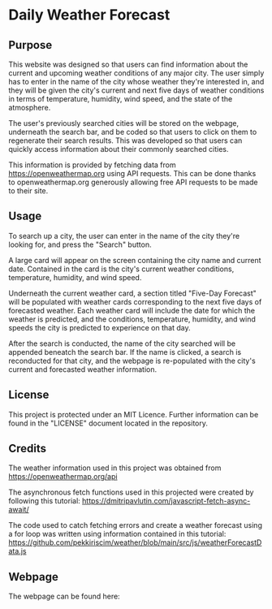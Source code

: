 # Daily Weather Forecast

## Purpose
This website was designed so that users can find information about the current and upcoming weather conditions of any major city. The user simply has to enter in the name of the city whose weather they're interested in, and they will be given the city's current and next five days of weather conditions in terms of temperature, humidity, wind speed, and the state of the atmosphere. 

The user's previously searched cities will be stored on the webpage, underneath the search bar, and be coded so that users to click on them to regenerate their search results. This was developed so that users can quickly access information about their commonly searched cities.

This information is provided by fetching data from https://openweathermap.org using API requests. This can be done thanks to openweathermap.org generously allowing free API requests to be made to their site.

## Usage 
To search up a city, the user can enter in the name of the city they're looking for, and press the "Search" button. 

A large card will appear on the screen containing the city name and current date. Contained in the card is the city's current weather conditions, temperature, humidity, and wind speed.

Underneath the current weather card, a section titled "Five-Day Forecast" will be populated with weather cards corresponding to the next five days of forecasted weather. Each weather card will include the date for which the weather is predicted, and the conditions, temperature, humidity, and wind speeds the city is predicted to experience on that day.

After the search is conducted, the name of the city searched will be appended beneatch the search bar. If the name is clicked, a search is reconducted for that city, and the webpage is re-populated with the city's current and forecasted weather information.

## License
This project is protected under an MIT Licence. Further information can be found in the "LICENSE" document located in the repository.

## Credits
The weather information used in this project was obtained from https://openweathermap.org/api

The asynchronous fetch functions used in this projected were created by following this tutorial: https://dmitripavlutin.com/javascript-fetch-async-await/

The code used to catch fetching errors and create a weather forecast using a for loop was written using information contained in this tutorial: https://github.com/pekkiriscim/weather/blob/main/src/js/weatherForecastData.js

## Webpage
The webpage can be found here: 
